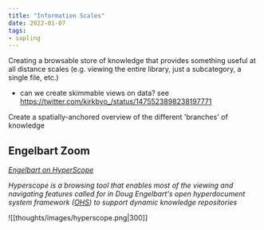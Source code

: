 ```yaml
---
title: "Information Scales"
date: 2022-01-07
tags:
- sapling
---
```


Creating a browsable store of knowledge that provides something useful at all distance scales (e.g. viewing the entire library, just a subcategory, a single file, etc.)
- can we create skimmable views on data? see https://twitter.com/kirkbyo_/status/1475523898238197771

Create a spatially-anchored overview of the different 'branches' of knowledge

## Engelbart Zoom
*[Engelbart on HyperScope](https://dougengelbart.org/content/view/154/86/)*

*Hyperscope is a browsing tool that enables most of the viewing and navigating features called for in Doug Engelbart's _open hyperdocument system_ framework ([OHS](https://www.dougengelbart.org/about/ohs.html)) to support _dynamic knowledge repositories_*

![[thoughts/images/hyperscope.png|300]]
